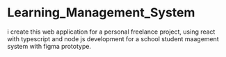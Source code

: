 # Learning_Management_System
i create this web application for a personal freelance project, using react with typescript and node js development for a school student maagement system with figma prototype. 
